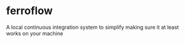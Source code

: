 # ferroflow
A local continuous integration system to simplify making sure it at least works on your machine
